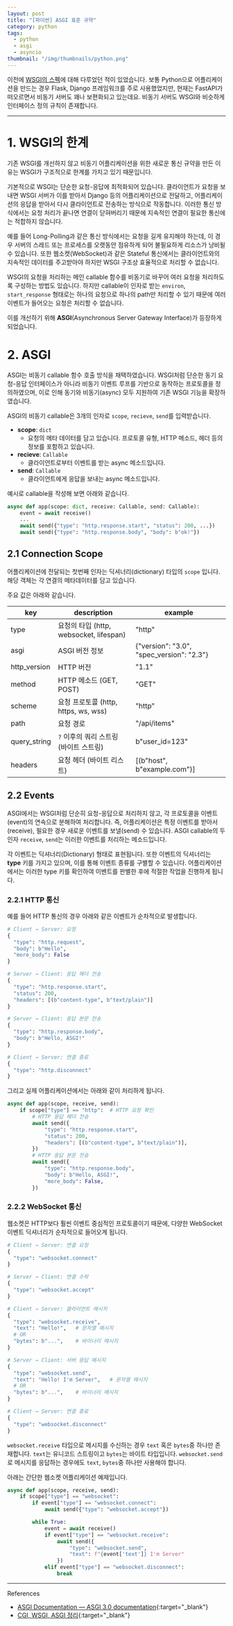 ```yaml
---
layout: post
title: "[파이썬] ASGI 표준 규약"
category: python
tags:
  - python
  - asgi
  - asyncio
thumbnail: "/img/thumbnails/python.png"
---
```


이전에 [WSGI의 스펙](/docs/python-wsgi)에 대해 다루었던 적이 있었습니다.
보통 Python으로 어플리케이션을 만드는 경우 Flask, Django 프레임워크를 주로 사용했었지만, 현재는 FastAPI가 떠오르면서 비동기 서버도 꽤나 보편화되고 있는데요.
비동기 서버도 WSGI와 비슷하게 인터페이스 정의 규칙이 존재합니다.

---

# 1. WSGI의 한계

기존 WSGI를 개선하지 않고 비동기 어플리케이션을 위한 새로운 통신 규약을 만든 이유는 WSGI가 구조적으로 한계를 가지고 있기 때문입니다.

기본적으로 WSGI는 단순한 요청-응답에 최적화되어 있습니다.
클라이언트가 요청을 보내면 WSGI 서버가 이를 받아서 Django 등의 어플리케이션으로 전달하고, 어플리케이션의 응답을 받아서 다시 클라이언트로 전송하는 방식으로 작동합니다.
이러한 통신 방식에서는 요청 처리가 끝나면 연결이 닫혀버리기 때문에 지속적인 연결이 필요한 통신에는 적합하지 않습니다.

예를 들어 Long-Polling과 같은 통신 방식에서는 요청을 길게 유지해야 하는데, 이 경우 서버의 스레드 또는 프로세스를 오랫동안 점유하게 되어 불필요하게 리소스가 낭비될 수 있습니다.
또한 웹소켓(WebSocket)과 같은 Stateful 통신에서는 클라이언트와의 지속적인 데이터를 주고받아야 하지만 WSGI 구조상 효율적으로 처리할 수 없습니다.

WSGI의 요청을 처리하는 메인 callable 함수를 비동기로 바꾸어 여러 요청을 처리하도록 구성하는 방법도 있습니다.
하지만 callable이 인자로 받는 `environ`, `start_response` 형태로는 하나의 요청으로 하나의 path만 처리할 수 있기 때문에 여러 이벤트가 들어오는 요청은 처리할 수 없습니다.

이를 개선하기 위해 **ASGI**(Asynchronous Server Gateway Interface)가 등장하게 되었습니다.

# 2. ASGI

ASGI는 비동기 callable 함수 호출 방식을 채택하였습니다.
WSGI처럼 단순한 동기 요청-응답 인터페이스가 아니라 비동기 이벤트 루프를 기반으로 동작하는 프로토콜을 정의하였으며, 이로 인해 동기와 비동기(async) 모두 지원하여 기존 WSGI 기능을 확장하였습니다.

ASGI의 비동기 callable은 3개의 인자로 `scope`, `recieve`, `send`를 입력받습니다.

- **scope**: `dict`
  - 요청의 메타 데이터를 담고 있습니다. 프로토콜 유형, HTTP 메소드, 헤더 등의 정보를 포함하고 있습니다.
- **recieve**: `Callable`
  - 클라이언트로부터 이벤트를 받는 async 메소드입니다.
- **send**: `Callable`
  - 클라이언트에게 응답을 보내는 async 메소드입니다.

예시로 callable을 작성해 보면 아래와 같습니다.

```python
async def app(scope: dict, receive: Callable, send: Callable):
    event = await receive()
    ...
    await send({"type": "http.response.start", "status": 200, ...})
    await send({"type": "http.response.body", "body": b"ok!"})
```

## 2.1 Connection Scope

어플리케이션에 전달되는 첫번째 인자는 딕셔너리(dictionary) 타입의 `scope` 입니다.
해당 객체는 각 연결의 메타데이터를 담고 있습니다.

주요 값은 아래와 같습니다.

| key | description | example
|---|---|---
| type | 요청의 타입 (http, websocket, lifespan) | "http"
| asgi | ASGI 버전 정보 | {"version": "3.0", "spec_version": "2.3"}
| http_version | HTTP 버전 | "1.1"
| method | HTTP 메소드 (GET, POST) | "GET"
| scheme | 요청 프로토콜 (http, https, ws, wss) | "http"
| path | 요청 경로 | "/api/items"
| query_string | `?` 이후의 쿼리 스트링 (바이트 스트링) | b"user_id=123"
| headers | 요청 헤더 (바이트 리스트) | [(b"host", b"example.com")]

## 2.2 Events

ASGI에서는 WSGI처럼 단순히 요청-응답으로 처리하지 않고, 각 프로토콜을 이벤트(event)의 연속으로 분해하여 처리합니다.
즉, 어플리케이션은 특정 이벤트를 받아서(receive), 필요한 경우 새로운 이벤트를 보낼(send) 수 있습니다.
ASGI callable의 두 인자 `receive`, `send`는 이러한 이벤트를 처리하는 메소드입니다.

각 이벤트는 딕셔너리(Dictionary) 형태로 표현됩니다.
또한 이벤트의 딕셔너리는 **type** 키를 가지고 있으며, 이를 통해 이벤트 종류를 구별할 수 있습니다.
어플리케이션에서는 이러한 type 키를 확인하여 이벤트를 판별한 후에 적절한 작업을 진행하게 됩니다.

### 2.2.1 HTTP 통신

예를 들어 HTTP 통신의 경우 아래와 같은 이벤트가 순차적으로 발생합니다.

```python
# Client → Server: 요청
{
  "type": "http.request",
  "body": b"Hello",
  "more_body": False
}

# Server → Client: 응답 헤더 전송
{
  "type": "http.response.start",
  "status": 200,
  "headers": [(b"content-type", b"text/plain")]
}

# Server → Client: 응답 본문 전송
{
  "type": "http.response.body",
  "body": b"Hello, ASGI!"
}

# Client → Server: 연결 종료
{
  "type": "http.disconnect"
}
```

그리고 실제 어플리케이션에서는 아래와 같이 처리하게 됩니다.

```python
async def app(scope, receive, send):
    if scope["type"] == "http":  # HTTP 요청 확인
        # HTTP 응답 헤더 전송
        await send({
            "type": "http.response.start",
            "status": 200,
            "headers": [(b"content-type", b"text/plain")],
        })
        # HTTP 응답 본문 전송
        await send({
            "type": "http.response.body",
            "body": b"Hello, ASGI!",
            "more_body": False,
        })
```

### 2.2.2 WebSocket 통신

웹소켓은 HTTP보다 훨씬 이벤트 중심적인 프로토콜이기 때문에, 다양한 WebSocket 이벤트 딕셔너리가 순차적으로 들어오게 됩니다.

```python
# Client → Server: 연결 요청
{
  "type": "websocket.connect"
}

# Server → Client: 연결 수락
{
  "type": "websocket.accept"
}

# Client → Server: 클라이언트 메시지
{
  "type": "websocket.receive",
  "text": "Hello!",   # 문자열 메시지
  # OR
  "bytes": b"...",    # 바이너리 메시지
}

# Server → Client: 서버 응답 메시지
{
  "type": "websocket.send",
  "text": "Hello! I'm Server",   # 문자열 메시지
  # OR
  "bytes": b"...",    # 바이너리 메시지
}

# Client → Server: 연결 종료
{
  "type": "websocket.disconnect"
}
```

`websocket.receive` 타입으로 메시지를 수신하는 경우 `text` 혹은 `bytes`중 하나만 존재합니다.
`text`는 유니코드 스트링이고 `bytes`는 바이트 타입입니다.
`websocket.send`로 메시지를 응답하는 경우에도 `text`, `bytes`중 하나만 사용해야 합니다.

아래는 간단한 웹소켓 어플리케이션 예제입니다.

```python
async def app(scope, receive, send):
    if scope["type"] == "websocket":
        if event["type"] == "websocket.connect":
            await send({"type": "websocket.accept"})

        while True:
            event = await receive()
            if event["type"] == "websocket.receive":
                await send({
                    "type": "websocket.send",
                    "text": f"{event['text']} I'm Server"
                })
            elif event["type"] == "websocket.disconnect":
                break
```

---

References

- [ASGI Documentation — ASGI 3.0 documentation](https://asgi.readthedocs.io/en/latest/){:target="_blank"}
- [CGI, WSGI, ASGI 정리](https://kangbk0120.github.io/articles/2022-02/cgi-wcgi-asgi){:target="_blank"}
